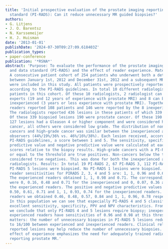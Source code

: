 ```yaml
---
title: 'Initial prospective evaluation of the prostate imaging reporting and data
  standard (PI-RADS): Can it reduce unnecessary MR guided biopsies?'
authors:
- G. Litjens
- J. O. Barentsz
- N. Karssemeijer
- H. J. Huisman
date: '2013-01-01'
publishDate: '2024-07-30T09:27:09.618403Z'
publication_types:
- paper-conference
publication: '*RSNA*'
abstract: 'Purpose: To evaluate the performance of the prostate imaging reporting
  and data standard (PI-RADS) and the effect of reader experience. Materials and Methods:
  A consecutive patient cohort of 254 patients who underwent both a detection MRI
  between January 1st, 2012 and December 31st, 2012 and a subsequent MR guided biopsy
  were included in this study. All patients were prospectively reported by one radiologist
  according to the PI-RADS guidelines. In total 10 different radiologists reported
  patients in this cohort. Of these 10 radiologists, 2 radiologist can be considered
  experts (19 and 12 years of experience with prostate MRI) and 8 can be considered
  inexperienced (3 years or less experience with prostate MRI). Together, the 2 experienced
  readers reported 108 patients and 146 were reported by the 8 inexperienced readers
  The radiologists reported 436 lesions in these patients of which 339 were biopsied.
  Of these 339 biopsied lesions 190 were prostate cancer. Of these 190 prostate cancer
  127 lesions had a Gleason 4 or higher component and were considered high-grade prostate
  cancer, all others were considered low grade. The distribution of non-cancers, low-grade
  cancers and high-grade cancer was similar between the inexperienced and experienced
  observers (44%/19%/36% vs. 46%/16%/38%). Each lesion received, according to the
  PI-RADS guidelines, a score between 1 and 5. The sensitivity, specificity, positive
  predictive value and negative predictive value were calculated at each of the PI-RADS
  scores relative to the biopsy results. High-grade cancers with a PI-RADS score above
  or equal to the threshold are true positives. Non-cancers below the threshold were
  considered true negatives. This was done for both the inexperienced and experienced
  radiologists. Results: In total 19 PI-RADS 2, 67 PI-RADS 3, 112 PI-RADS 4 and 141
  PI-RADS 5 lesions were biopsied. No PI-RADS 1 lesions were biopsied. The inexperienced
  reader sensitivities for PIRADS 2, 3, 4 and 5 are: 1, 1, 0.96 and 0.69 respectively.
  The experienced readers obtained 1, 1, 0.98 and 0.71. The corresponding specificities
  were 0, 0.16, 0.48 and 0.71 for the inexperienced and 0, 0.07, 0.36 and 0.76 for
  the experienced readers. The positive and negative predictive values were 0.46,
  0.50, 0.61, 0.71 and 1, 1, 0.93, 0.74 for the inexperienced readers. For the experienced
  readers we obtained 0.46, 0.48, 0.57, 0.84 and 1, 1, 0.96, 0.78 respectively. Conclusion:
  In this population we can see that especially PI-RADS 4 and 5 classifications have
  excellent sensitivity, specificity, PPV and NPV characteristics. From this data
  we conclude that only PI-RADS 4 and 5 lesions require biopsy; inexperienced and
  experienced readers have sensitivities of 0.96 and 0.98 at this threshold. Experience
  matters: the number of unnecessary biopsies in PI-RADS 5 lesions reduces from 29/100
  to 16/100 between experienced and inexperienced readers. Clinical relevance: PI-RADS
  reported lesions may help reduce the number of unnecessary biopsies. The strong
  effect of experience emphasizes the need for adequately trained radiologists for
  reporting prostate MR.'
---
```

